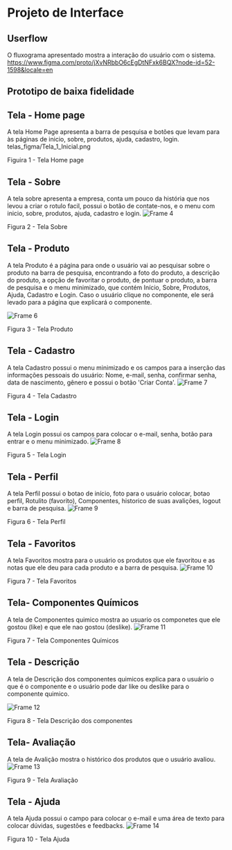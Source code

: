 
# Projeto de Interface
## Userflow
O fluxograma apresentado mostra a interação do usuário com o sistema.
https://www.figma.com/proto/jXvNRbbO6cEgDtNFxk6BQX?node-id=52-1598&locale=en

## Prototipo de baixa fidelidade
## Tela - Home page
A tela Home Page apresenta a barra de pesquisa e botões que levam para às páginas de inicio, sobre, produtos, ajuda, cadastro, login.
telas_figma/Tela_1_Inicial.png

Figuira 1 - Tela Home page
## Tela - Sobre
A tela sobre apresenta a empresa, conta um pouco da história que nos levou a criar o rotulo facil, possui o botão de contate-nos, e o menu com inicio, sobre, produtos, ajuda, cadastro e login.
![Frame 4](https://github.com/user-attachments/assets/ab20f7ec-fab8-445e-8e06-1bf695aed486)

Figura 2 - Tela Sobre
## Tela - Produto
A tela Produto é a página para onde o usuário vai ao pesquisar sobre o produto na barra de pesquisa, encontrando a foto do produto, a descrição do produto, a opção de favoritar o produto, de pontuar o produto, a barra de pesquisa e o menu minimizado, que contém Início, Sobre, Produtos, Ajuda, Cadastro e Login. Caso o usuário clique no componente, ele será levado para a página que explicará o componente.

![Frame 6](https://github.com/user-attachments/assets/ade69dac-cb99-41c4-95b1-1e3239a03db1)

Figura 3 - Tela Produto
## Tela - Cadastro
A tela Cadastro possui o menu minimizado e os campos para a inserção das informações pessoais do usuário: Nome, e-mail, senha, confirmar senha, data de nascimento, gênero e possui o botão 'Criar Conta'.
![Frame 7](https://github.com/user-attachments/assets/44318fa7-6e57-4c83-91cf-dc83ca5bc420)

Figura 4 - Tela Cadastro
## Tela - Login
A tela Login possui os campos para colocar o e-mail, senha, botão para entrar e o menu minimizado.
![Frame 8](https://github.com/user-attachments/assets/2f1b7e75-e4d1-4faa-891c-4cad0c523b1f)

Figura 5 - Tela Login
## Tela - Perfil
A tela Perfil possui o botao de início, foto para o usuário colocar, botao perfil, Rotulito (favorito), Componentes, historico de suas avalições, logout e barra de pesquisa.
![Frame 9](https://github.com/user-attachments/assets/4bbb6a70-7973-4f9c-b498-4a3a8bd6d5f5)

Figura 6 - Tela Perfil
## Tela - Favoritos
A tela Favoritos mostra para o usuário os produtos que ele favoritou e as notas que ele deu para cada produto e a barra de pesquisa.
![Frame 10](https://github.com/user-attachments/assets/40a4a845-cb52-47d3-baea-6a485fb0e940)

Figura 7 - Tela Favoritos 
## Tela- Componentes Químicos
A tela de Componentes quimico mostra ao usuario os componetes que ele gostou (like) e que ele nao gostou (deslike).
![Frame 11](https://github.com/user-attachments/assets/53143c65-9efd-4b76-9dfa-5e434e0f3ba3)

Figura 7 - Tela Componentes Químicos
## Tela - Descrição
A tela de Descrição dos componentes quimicos explica para o usuário o que é o componente e o usuário pode dar like ou deslike para o componente quimico.

![Frame 12](https://github.com/user-attachments/assets/ebdda82a-0973-45d1-930f-c75e0532e075)

Figura 8 - Tela Descrição dos componentes
## Tela- Avaliação
A tela de Avalição mostra o histórico dos produtos que o usuário avaliou.
![Frame 13](https://github.com/user-attachments/assets/ab3c40a2-184e-4107-b060-76347c29d0a9)

Figura 9 - Tela Avaliação
## Tela - Ajuda
A tela Ajuda possui o campo para colocar o e-mail e uma área de texto para colocar dúvidas, sugestões e feedbacks.
![Frame 14](https://github.com/user-attachments/assets/f4e57768-5638-4432-8fc4-b9c2fe2e46af)

Figura 10 - Tela Ajuda

